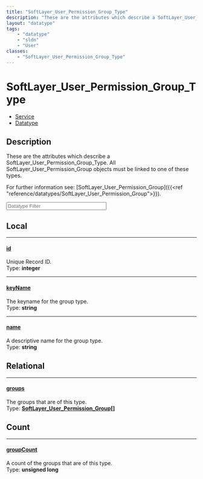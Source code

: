 ```yaml
---
title: "SoftLayer_User_Permission_Group_Type"
description: "These are the attributes which describe a SoftLayer_User_Permission_Group_Type. All SoftLayer_User_Permission_Group obje... "
layout: "datatype"
tags:
    - "datatype"
    - "sldn"
    - "User"
classes:
    - "SoftLayer_User_Permission_Group_Type"
---
```


# SoftLayer_User_Permission_Group_Type
<div id='service-datatype'>
    <ul id='sldn-reference-tabs'>
    <li id='service'> <a href='/reference/services/SoftLayer_User_Permission_Group_Type' >Service</a></li>    <li id='datatype'> <a href='/reference/datatypes/SoftLayer_User_Permission_Group_Type' >Datatype</a></li>
    </ul>
</div>

## Description 


These are the attributes which describe a SoftLayer_User_Permission_Group_Type. All SoftLayer_User_Permission_Group objects must be linked to one of these types. 

For further information see: [SoftLayer_User_Permission_Group]({{<ref "reference/datatypes/SoftLayer_User_Permission_Group">}}). 





<!-- Filer BEGIN -->
<div class="view-filters">
        <div class="clearfix">
            <div class="search-input-box">
                <input placeholder="Datatype Filter" onkeyup="titleSearch(inputId='prop-input', divId='properties', elementClass='prop-row')" 
                    type="text" id="prop-input" value="" size="30" maxlength="128" class="form-text">
            </div>
        </div>
</div>
<!-- Filer END -->

<div id="properties" class="content">
<div id="localProperties" class="prop-content" >

## Local
<div class="prop-row">

-----
[id]: #id
#### [id]
Unique Record ID.  
<span class="type-label">Type: </span>**integer**  



</div>
<div class="prop-row">

-----
[keyName]: #keyname
#### [keyName]
The keyname for the group type.  
<span class="type-label">Type: </span>**string**  



</div>
<div class="prop-row">

-----
[name]: #name
#### [name]
A descriptive name for the group type.  
<span class="type-label">Type: </span>**string**  



</div>
</div>
<!-- LOCAL PROPERTY END -->

<div id="relationalProperties"  class="prop-content" >

## Relational
<div class="prop-row">

-----
[groups]: #groups
#### [groups]
The groups that are of this type.  
<span class="type-label">Type: </span>**<a href='/reference/datatypes/SoftLayer_User_Permission_Group'>SoftLayer_User_Permission_Group[] </a>**  



</div>

## Count
<div class="prop-row">

-----
[groupCount]: #groupcount
#### [groupCount]
A count of the groups that are of this type.   
<span class="type-label">Type: </span>**unsigned long**  



</div>
</div>


